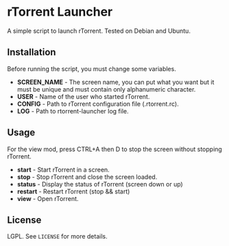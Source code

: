 # rTorrent Launcher

A simple script to launch rTorrent.
Tested on Debian and Ubuntu.

## Installation

Before running the script, you must change some variables.

* **SCREEN_NAME** - The screen name, you can put what you want but it must be unique and must contain only alphanumeric character.
* **USER** - Name of the user who started rTorrent.
* **CONFIG** - Path to rTorrent configuration file (.rtorrent.rc).
* **LOG** - Path to rtorrent-launcher log file.

## Usage

For the view mod, press CTRL+A then D to stop the screen without stopping rTorrent.

* **start** - Start rTorrent in a screen.
* **stop** - Stop rTorrent and close the screen loaded.
* **status** - Display the status of rTorrent (screen down or up)
* **restart** - Restart rTorrent (stop && start)
* **view** - Open rTorrent.

## License

LGPL. See ``LICENSE`` for more details.